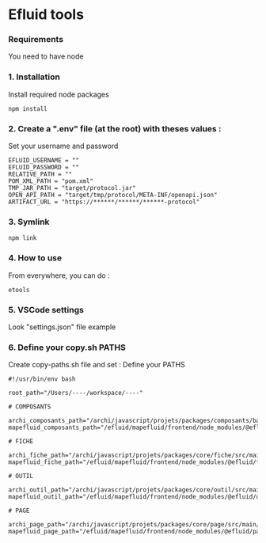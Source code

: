 # Efluid tools

### Requirements

You need to have node

### 1. Installation

Install required node packages

```
npm install
```

### 2. Create a ".env" file (at the root) with theses values :

Set your username and password

```
EFLUID_USERNAME = ""
EFLUID_PASSWORD = ""
RELATIVE_PATH = ""
POM_XML_PATH = "pom.xml"
TMP_JAR_PATH = "target/protocol.jar"
OPEN_API_PATH = "target/tmp/protocol/META-INF/openapi.json"
ARTIFACT_URL = "https://******/******/******-protocol"
```

### 3. Symlink

```
npm link
```

### 4. How to use

From everywhere, you can do :

```
etools
```

### 5. VSCode settings

Look "settings.json" file example

### 6. Define your copy.sh PATHS

Create copy-paths.sh file and set :
Define your PATHS

```
#!/usr/bin/env bash

root_path="/Users/----/workspace/----"

# COMPOSANTS

archi_composants_path="/archi/javascript/projets/packages/composants/base/src/main/js"
mapefluid_composants_path="/efluid/mapefluid/frontend/node_modules/@efluid/composant/src/main/js"

# FICHE

archi_fiche_path="/archi/javascript/projets/packages/core/fiche/src/main/js"
mapefluid_fiche_path="/efluid/mapefluid/frontend/node_modules/@efluid/fiche/src/main/js"

# OUTIL

archi_outil_path="/archi/javascript/projets/packages/core/outil/src/main/js"
mapefluid_outil_path="/efluid/mapefluid/frontend/node_modules/@efluid/outil/src/main/js"

# PAGE

archi_page_path="/archi/javascript/projets/packages/core/page/src/main/js"
mapefluid_page_path="/efluid/mapefluid/frontend/node_modules/@efluid/page/src/main/js"

```
